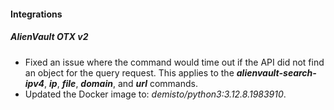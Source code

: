 
#### Integrations

##### AlienVault OTX v2

- Fixed an issue where the command would time out if the API did not find an object for the query request. This applies to the ***alienvault-search-ipv4***, ***ip***, ***file***, ***domain***, and ***url*** commands.
- Updated the Docker image to: *demisto/python3:3.12.8.1983910*.
